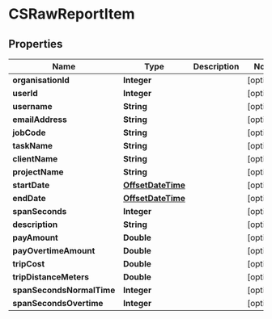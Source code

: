 
# CSRawReportItem

## Properties
Name | Type | Description | Notes
------------ | ------------- | ------------- | -------------
**organisationId** | **Integer** |  |  [optional]
**userId** | **Integer** |  |  [optional]
**username** | **String** |  |  [optional]
**emailAddress** | **String** |  |  [optional]
**jobCode** | **String** |  |  [optional]
**taskName** | **String** |  |  [optional]
**clientName** | **String** |  |  [optional]
**projectName** | **String** |  |  [optional]
**startDate** | [**OffsetDateTime**](OffsetDateTime.md) |  |  [optional]
**endDate** | [**OffsetDateTime**](OffsetDateTime.md) |  |  [optional]
**spanSeconds** | **Integer** |  |  [optional]
**description** | **String** |  |  [optional]
**payAmount** | **Double** |  |  [optional]
**payOvertimeAmount** | **Double** |  |  [optional]
**tripCost** | **Double** |  |  [optional]
**tripDistanceMeters** | **Double** |  |  [optional]
**spanSecondsNormalTime** | **Integer** |  |  [optional]
**spanSecondsOvertime** | **Integer** |  |  [optional]



